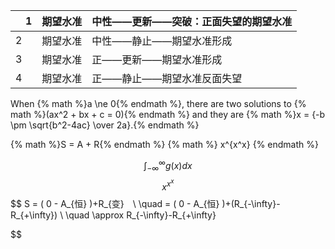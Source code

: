 |　1 | 期望水准 | 中性——更新——突破：正面失望的期望水准 |
| -- | -- | -- |
| 2 | 期望水准 | 中性——静止——期望水准形成 |
| 3 | 期望水准 | 正——更新——期望水准形成 |
| 4 | 期望水准 | 正——静止——期望水准反面失望 |


When {% math %}a \ne 0{% endmath %}, there are two solutions to {% math %}(ax^2 + bx + c = 0){% endmath %} and they are {% math %}x = {-b \pm \sqrt{b^2-4ac} \over 2a}.{% endmath %}


{% math %}S = A + R{% endmath %}
{% math %} x^{x^x} {% endmath %}

$$\int_{-\infty}^\infty g(x) dx$$
$$x^{x^x}$$
$$
 S = ( 0 - A_{恒} )+R_{变}　\\
\quad   = ( 0 - A_{恒} )+(R_{-\infty}-R_{+\infty}) \\
\quad   \approx R_{-\infty}-R_{+\infty}
 
$$